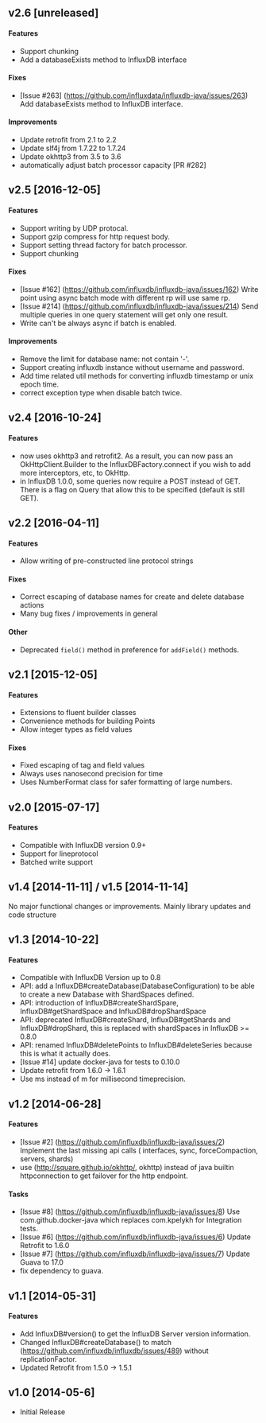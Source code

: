 ## v2.6 [unreleased]

#### Features

 - Support chunking
 - Add a databaseExists method to InfluxDB interface

#### Fixes

 - [Issue #263] (https://github.com/influxdata/influxdb-java/issues/263) Add databaseExists method to InfluxDB interface.

#### Improvements

 - Update retrofit from 2.1 to 2.2
 - Update slf4j from 1.7.22 to 1.7.24
 - Update okhttp3 from 3.5 to 3.6
 - automatically adjust batch processor capacity [PR #282]

## v2.5 [2016-12-05]

#### Features

 - Support writing by UDP protocal.
 - Support gzip compress for http request body.
 - Support setting thread factory for batch processor.
 - Support chunking

#### Fixes

 - [Issue #162] (https://github.com/influxdb/influxdb-java/issues/162) Write point using async batch mode with different rp will use same rp.
 - [Issue #214] (https://github.com/influxdb/influxdb-java/issues/214) Send multiple queries in one query statement will get only one result.  
 - Write can't be always async if batch is enabled.

#### Improvements

 - Remove the limit for database name: not contain '-'.
 - Support creating influxdb instance without username and password.
 - Add time related util methods for converting influxdb timestamp or unix epoch time.
 - correct exception type when disable batch twice.

## v2.4 [2016-10-24]
#### Features

 - now uses okhttp3 and retrofit2. As a result, you can now pass an OkHttpClient.Builder to the InfluxDBFactory.connect if you wish to add more interceptors, etc, to OkHttp.
 - in InfluxDB 1.0.0, some queries now require a POST instead of GET. There is a flag on Query that allow this to be specified (default is still GET).

## v2.2 [2016-04-11]

#### Features

 - Allow writing of pre-constructed line protocol strings

#### Fixes

 - Correct escaping of database names for create and delete database actions
 - Many bug fixes / improvements in general

#### Other
 - Deprecated `field()` method in preference for `addField()` methods.

## v2.1 [2015-12-05]

#### Features

 - Extensions to fluent builder classes
 - Convenience methods for building Points
 - Allow integer types as field values

#### Fixes

 - Fixed escaping of tag and field values
 - Always uses nanosecond precision for time
 - Uses NumberFormat class for safer formatting of large numbers.

## v2.0 [2015-07-17]

#### Features

- Compatible with InfluxDB version 0.9+
- Support for lineprotocol
- Batched write support

## v1.4 [2014-11-11] / v1.5 [2014-11-14]

No major functional changes or improvements. Mainly library updates and code structure

## v1.3 [2014-10-22]

#### Features

- Compatible with InfluxDB Version up to 0.8
- API: add a InfluxDB#createDatabase(DatabaseConfiguration) to be able to create a new Database with ShardSpaces defined.
- API: introduction of InfluxDB#createShardSpare, InfluxDB#getShardSpace and InfluxDB#dropShardSpace
- API: deprecated InfluxDB#createShard, InfluxDB#getShards and InfluxDB#dropShard, this is replaced with shardSpaces in InfluxDB >= 0.8.0
- API: renamed InfluxDB#deletePoints to InfluxDB#deleteSeries because this is what it actually does.
- [Issue #14] update docker-java for tests to 0.10.0
- Update retrofit from 1.6.0 -> 1.6.1
- Use ms instead of m for millisecond timeprecision.

## v1.2 [2014-06-28]

#### Features

- [Issue #2] (https://github.com/influxdb/influxdb-java/issues/2) Implement the last missing api calls ( interfaces, sync, forceCompaction, servers, shards)
- use (http://square.github.io/okhttp/, okhttp) instead of java builtin httpconnection to get failover for the http endpoint.

#### Tasks

- [Issue #8] (https://github.com/influxdb/influxdb-java/issues/8) Use com.github.docker-java which replaces com.kpelykh for Integration tests.
- [Issue #6] (https://github.com/influxdb/influxdb-java/issues/6) Update Retrofit to 1.6.0
- [Issue #7] (https://github.com/influxdb/influxdb-java/issues/7) Update Guava to 17.0
- fix dependency to guava.

## v1.1 [2014-05-31]

#### Features

- Add InfluxDB#version() to get the InfluxDB Server version information.
- Changed InfluxDB#createDatabase() to match (https://github.com/influxdb/influxdb/issues/489) without replicationFactor.
- Updated Retrofit from 1.5.0 -> 1.5.1

## v1.0 [2014-05-6]

  * Initial Release
